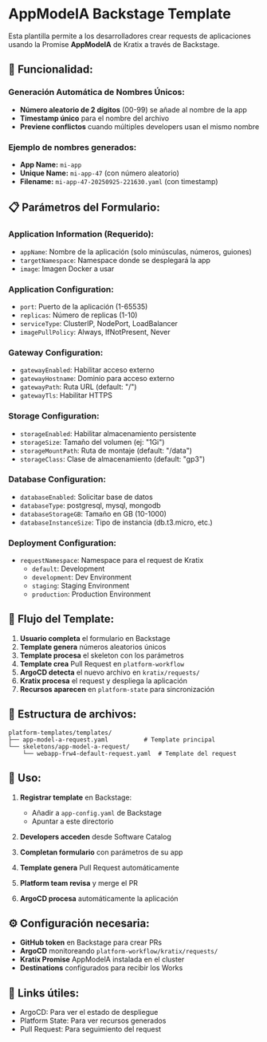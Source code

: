 # AppModelA Backstage Template

Esta plantilla permite a los desarrolladores crear requests de aplicaciones usando la Promise **AppModelA** de Kratix a través de Backstage.

## 🎯 **Funcionalidad:**

### **Generación Automática de Nombres Únicos:**
- **Número aleatorio de 2 dígitos** (00-99) se añade al nombre de la app
- **Timestamp único** para el nombre del archivo
- **Previene conflictos** cuando múltiples developers usan el mismo nombre

### **Ejemplo de nombres generados:**
- **App Name:** `mi-app`
- **Unique Name:** `mi-app-47` (con número aleatorio)
- **Filename:** `mi-app-47-20250925-221630.yaml` (con timestamp)

## 📋 **Parámetros del Formulario:**

### **Application Information (Requerido):**
- `appName`: Nombre de la aplicación (solo minúsculas, números, guiones)
- `targetNamespace`: Namespace donde se desplegará la app
- `image`: Imagen Docker a usar

### **Application Configuration:**
- `port`: Puerto de la aplicación (1-65535)
- `replicas`: Número de replicas (1-10)  
- `serviceType`: ClusterIP, NodePort, LoadBalancer
- `imagePullPolicy`: Always, IfNotPresent, Never

### **Gateway Configuration:**
- `gatewayEnabled`: Habilitar acceso externo
- `gatewayHostname`: Dominio para acceso externo
- `gatewayPath`: Ruta URL (default: "/")
- `gatewayTls`: Habilitar HTTPS

### **Storage Configuration:**
- `storageEnabled`: Habilitar almacenamiento persistente
- `storageSize`: Tamaño del volumen (ej: "1Gi")
- `storageMountPath`: Ruta de montaje (default: "/data")
- `storageClass`: Clase de almacenamiento (default: "gp3")

### **Database Configuration:**
- `databaseEnabled`: Solicitar base de datos
- `databaseType`: postgresql, mysql, mongodb
- `databaseStorageGB`: Tamaño en GB (10-1000)
- `databaseInstanceSize`: Tipo de instancia (db.t3.micro, etc.)

### **Deployment Configuration:**
- `requestNamespace`: Namespace para el request de Kratix
  - `default`: Development
  - `development`: Dev Environment  
  - `staging`: Staging Environment
  - `production`: Production Environment

## 🔄 **Flujo del Template:**

1. **Usuario completa** el formulario en Backstage
2. **Template genera** números aleatorios únicos
3. **Template procesa** el skeleton con los parámetros
4. **Template crea** Pull Request en `platform-workflow`
5. **ArgoCD detecta** el nuevo archivo en `kratix/requests/`
6. **Kratix procesa** el request y despliega la aplicación
7. **Recursos aparecen** en `platform-state` para sincronización

## 📁 **Estructura de archivos:**

```
platform-templates/templates/
├── app-model-a-request.yaml          # Template principal
└── skeletons/app-model-a-request/
    └── webapp-frw4-default-request.yaml  # Template del request
```

## 🚀 **Uso:**

1. **Registrar template** en Backstage:
   - Añadir a `app-config.yaml` de Backstage
   - Apuntar a este directorio

2. **Developers acceden** desde Software Catalog
3. **Completan formulario** con parámetros de su app
4. **Template genera** Pull Request automáticamente
5. **Platform team revisa** y merge el PR
6. **ArgoCD procesa** automáticamente la aplicación

## ⚙️ **Configuración necesaria:**

- **GitHub token** en Backstage para crear PRs
- **ArgoCD** monitoreando `platform-workflow/kratix/requests/`
- **Kratix Promise** AppModelA instalada en el cluster
- **Destinations** configurados para recibir los Works

## 🔗 **Links útiles:**
- ArgoCD: Para ver el estado de despliegue
- Platform State: Para ver recursos generados  
- Pull Request: Para seguimiento del request